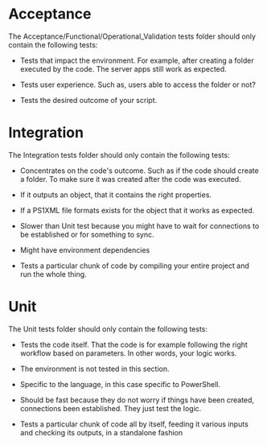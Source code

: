 # Acceptance

The Acceptance/Functional/Operational_Validation tests folder should only contain the following tests:

* Tests that impact the environment. For example, after creating a folder executed by the code. The server apps still work as expected.

* Tests user experience. Such as, users able to access the folder or not?

* Tests the desired outcome of your script.

# Integration

The Integration tests folder should only contain the following tests:

* Concentrates on the code's outcome. Such as if the code should create a folder. To make sure it was created after the code was executed.

* If it outputs an object, that it contains the right properties.

* If a PS1XML file formats exists for the object that it works as expected.

* Slower than Unit test because you might have to wait for connections to be established or for something to sync.

* Might have environment dependencies

* Tests a particular chunk of code by compiling your entire project and run the whole thing.

# Unit

The Unit tests folder should only contain the following tests:

* Tests the code itself. That the code is for example following the right workflow based on parameters. In other words, your logic works.

* The environment is not tested in this section.

* Specific to the language, in this case specific to PowerShell.

* Should be fast because they do not worry if things have been created, connections been established. They just test the logic.

* Tests a particular chunk of code all by itself, feeding it various inputs and checking its outputs, in a standalone fashion